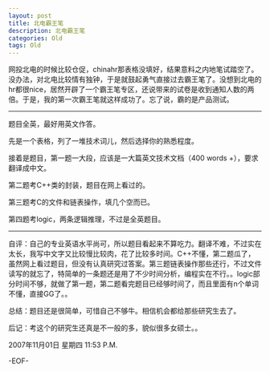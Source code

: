 ```yaml
---
layout: post
title: 北电霸王笔
description: 北电霸王笔
categories: Old
tags: Old
---
```

网投北电的时候比较仓促，chinahr那表格没填好，结果意料之内地笔试踏空了。没办法，对北电比较情有独钟，于是就鼓起勇气直接过去霸王笔了。没想到北电的hr都很nice，居然开辟了一个霸王笔专区，还说带来的试卷是收到通知人数的两倍。于是，我的第一次霸王笔就这样成功了。忘了说，霸的是产品测试。  
  
----------------------------------------------------------------------  
  
题目全英，最好用英文作答。  
  
先是一个表格，列了一堆技术词儿，然后选择你的熟悉程度。  
  
接着是题目，第一题一大段，应该是一大篇英文技术文档（400 words +），要求翻译成中文。  
  
第二题考C++类的封装，题目在网上看过的。  
  
第三题考C的文件和链表操作，填几个空而已。  
  
第四题考logic，两条逻辑推理，不过是全英题目。  
  
----------------------------------------------------------------------  
  
自评：自己的专业英语水平尚可，所以题目看起来不算吃力。翻译不难，不过实在太长，我写中文字又比较慢比较肉，花了比较多时间。C++不懂，第二题瓜了，虽然网上看过题目，但没有认真研究过答案。第三题链表操作那些还行，不过文件读写的就忘了，特简单的一条题还是用了不少时间分析，编程实在不行。。logic部分时间不够，就做了第一题，第二题看完题目已经够时间了，而且里面有n个单词不懂，直接GG了。。  
  
总结：题目还是很简单，可惜自己不够牛。相信机会都给那些研究生去了。  
  
后记：考这个的研究生还真是不一般的多，貌似很多女硕士。。

2007年11月01日 星期四  11:53 P.M.

-EOF-